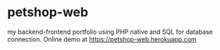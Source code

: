 # petshop-web
my backend-frontend portfolio using PHP native and SQL for database connection. Online demo at https://petshop-web.herokuapp.com
